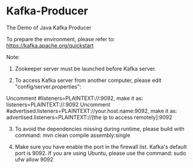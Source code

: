 # Kafka-Producer
The Demo of Java Kafka Producer

To prepare the environment, please refer to:
https://kafka.apache.org/quickstart

Note:
1. Zookeeper server must be launched before Kafka server.

2. To access Kafka server from another computer, please edit "config/server.properties":

 Uncomment #listeners=PLAINTEXT://:9092, make it as: listeners=PLAINTEXT://:9092
 Uncomment #advertised.listeners=PLAINTEXT://your.host.name:9092, make it as: advertised.listeners=PLAINTEXT://[the ip to access remotely]:9092
 
3. To avoid the dependencies missing during runtime, please build with command:
  mvn clean compile assembly:single
  
4. Make sure you have enable the port in the firewall list. Kafka's default port is 9092. If you are using Ubuntu, please use the command:
  sudo ufw allow 9092


